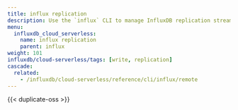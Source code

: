 ```yaml
---
title: influx replication
description: Use the `influx` CLI to manage InfluxDB replication streams.
menu:
  influxdb_cloud_serverless:
    name: influx replication
    parent: influx
weight: 101
influxdb/cloud-serverless/tags: [write, replication]
cascade:
  related:
    - /influxdb/cloud-serverless/reference/cli/influx/remote
---
```


{{< duplicate-oss >}}

